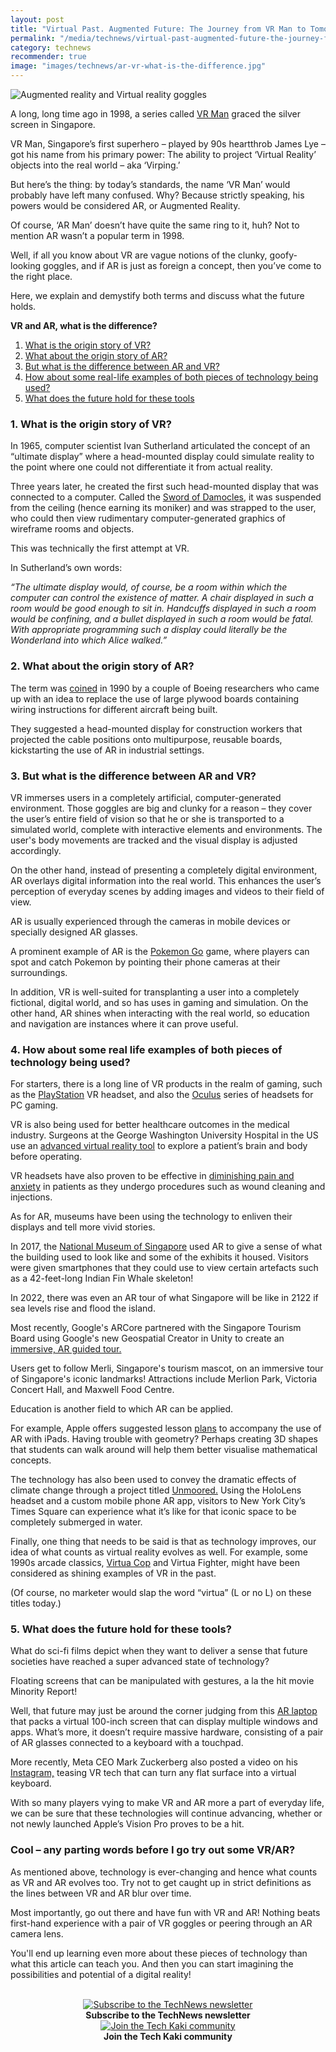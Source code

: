 ```yaml
---
layout: post
title: "Virtual Past. Augmented Future: The Journey from VR Man to Tomorrow's Tech"
permalink: "/media/technews/virtual-past-augmented-future-the-journey-from-vr-man-to-tomorrows-tech"
category: technews
recommender: true
image: "images/technews/ar-vr-what-is-the-difference.jpg"
---
```


![Augmented reality and Virtual reality goggles](/images/technews/ar-vr-what-is-the-difference.jpg)

A long, long time ago in 1998, a series called [VR Man](https://en.wikipedia.org/wiki/VR_Man) graced the silver screen in Singapore. 

VR Man, Singapore’s first superhero – played by 90s heartthrob James Lye – got his name from his primary power: The ability to project ‘Virtual Reality’ objects into the real world – aka ‘Virping.’ 

But here’s the thing: by today’s standards, the name ‘VR Man’ would probably have left many confused. Why? Because strictly speaking, his powers would be considered AR, or Augmented Reality. 

Of course, ‘AR Man’ doesn’t have quite the same ring to it, huh? Not to mention AR wasn’t a popular term in 1998. 

Well, if all you know about VR are vague notions of the clunky, goofy-looking goggles, and if AR is just as foreign a concept, then you’ve come to the right place. 


Here, we explain and demystify both terms and discuss what the future holds.


**VR and AR, what is the difference?**
1. [What is the origin story of VR?](/media/technews/virtual-past-augmented-future-the-journey-from-vr-man-to-tomorrows-tech#1-what-is-the-origin-story-of-vr)
2. [What about the origin story of AR?](/media/technews/virtual-past-augmented-future-the-journey-from-vr-man-to-tomorrows-tech#2-what-about-the-origin-story-of-ar)
3. [But what is the difference between AR and VR?](/media/technews/virtual-past-augmented-future-the-journey-from-vr-man-to-tomorrows-tech#3-but-what-is-the-difference-between-ar-and-vr)
4. [How about some real-life examples of both pieces of technology being used?](/media/technews/virtual-past-augmented-future-the-journey-from-vr-man-to-tomorrows-tech#5-how-about-some-real-life-examples-of-both-pieces-of-technology)
5. [What does the future hold for these tools](/media/technews/virtual-past-augmented-future-the-journey-from-vr-man-to-tomorrows-tech#5-what-does-the-future-hold-for-these-tools)

### 1. What is the origin story of VR?

In 1965, computer scientist Ivan Sutherland articulated the concept of an “ultimate display” where a head-mounted display could simulate reality to the point where one could not differentiate it from actual reality. 

Three years later, he created the first such head-mounted display that was connected to a computer. Called the [Sword of Damocles](https://en.wikipedia.org/wiki/The_Sword_of_Damocles_(virtual_reality)), it was suspended from the ceiling (hence earning its moniker) and was strapped to the user, who could then view rudimentary computer-generated graphics of wireframe rooms and objects.

This was technically the first attempt at VR.

In Sutherland’s own words: 

*“The ultimate display would, of course, be a room within which the computer can control the existence of matter. A chair displayed in such a room would be good enough to sit in. Handcuffs displayed in such a room would be confining, and a bullet displayed in such a room would be fatal. With appropriate programming such a display could literally be the Wonderland into which Alice walked.”*


### 2. What about the origin story of AR?
The term was [coined](https://www.tech.gov.sg/media/technews/5-things-to-know-about-arvr) in 1990 by a couple of Boeing researchers who came up with an idea to replace the use of large plywood boards containing wiring instructions for different aircraft being built. 

They suggested a head-mounted display for construction workers that projected the cable positions onto multipurpose, reusable boards, kickstarting the use of AR in industrial settings. 

### 3. But what is the difference between AR and VR? 
VR immerses users in a completely artificial, computer-generated environment. Those goggles are big and clunky for a reason – they cover the user’s entire field of vision so that he or she is transported to a simulated world, complete with interactive elements and environments. The user's body movements are tracked and the visual display is adjusted accordingly. 

On the other hand, instead of presenting a completely digital environment, AR overlays digital information into the real world. This enhances the user’s perception of everyday scenes by adding images and videos to their field of view. 

AR is usually experienced through the cameras in mobile devices or specially designed AR glasses. 

A prominent example of AR is the [Pokemon Go](https://niantic.helpshift.com/hc/en/6-pokemon-go/faq/28-catching-pokemon-in-ar-mode/) game, where players can spot and catch Pokemon by pointing their phone cameras at their surroundings. 

In addition, VR is well-suited for transplanting a user into a completely fictional, digital world, and so has uses in gaming and simulation. On the other hand, AR shines when interacting with the real world, so education and navigation are instances where it can prove useful. 

### 4. How about some real life examples of both pieces of technology being used? 
For starters, there is a long line of VR products in the realm of gaming, such as the [PlayStation](https://www.playstation.com/en-sg/ps-vr/) VR headset, and also the [Oculus](https://www.meta.com/quest/products/quest-2/) series of headsets for PC gaming. 

VR is also being used for better healthcare outcomes in the medical industry. Surgeons at the George Washington University Hospital in the US use an [advanced virtual reality tool](https://www.gwhospital.com/conditions-services/surgery/precision-virtual-reality) to explore a patient’s brain and body before operating. 

VR headsets have also proven to be effective in [diminishing pain and anxiety](https://www.wsj.com/articles/for-children-in-the-hospital-vr-may-be-the-cure-for-anxiety-1527559995) in patients as they undergo procedures such as wound cleaning and injections.  

As for AR, museums have been using the technology to enliven their displays and tell more vivid stories. 

In 2017, the [National Museum of Singapore](https://www.straitstimes.com/lifestyle/arts/national-museum-of-singapore-uses-augmented-reality-to-tell-buildings-history) used AR to give a sense of what the building used to look like and some of the exhibits it housed. Visitors were given smartphones that they could use to view certain artefacts such as a 42-feet-long Indian Fin Whale skeleton! 

In 2022, there was even an AR tour of what Singapore will be like in 2122 if sea levels rise and flood the island. 

Most recently, Google's ARCore partnered with the Singapore Tourism Board using Google's new Geospatial Creator in Unity to create an [immersive, AR guided tour.](https://www.youtube.com/watch?v=zFxpXiAkT2k) 

Users get to follow Merli, Singapore's tourism mascot, on an immersive tour of Singapore's iconic landmarks! Attractions include Merlion Park, Victoria Concert Hall, and Maxwell Food Centre. 

Education is another field to which AR can be applied. 

For example, Apple offers suggested lesson [plans](https://www.apple.com/sg/education/docs/ar-in-edu-lesson-ideas.pdf) to accompany the use of AR with iPads. Having trouble with geometry? Perhaps creating 3D shapes that students can walk around will help them better visualise mathematical concepts. 

The technology has also been used to convey the dramatic effects of climate change through a project titled [Unmoored.](https://www.youtube.com/watch?v=0hPP0cHHubM&t=158s) Using the HoloLens headset and a custom mobile phone AR app, visitors to New York City’s Times Square can experience what it’s like for that iconic space to be completely submerged in water. 

Finally, one thing that needs to be said is that as technology improves, our idea of what counts as virtual reality evolves as well. For example, some 1990s arcade classics, [Virtua Cop](https://www.youtube.com/watch?v=t9Bw-pgZcVo) and Virtua Fighter, might have been considered as shining examples of VR in the past. 

(Of course, no marketer would slap the word “virtua” (L or no L) on these titles today.)

### 5. What does the future hold for these tools?
What do sci-fi films depict when they want to deliver a sense that future societies have reached a super advanced state of technology? 

Floating screens that can be manipulated with gestures, a la the hit movie Minority Report! 

Well, that future may just be around the corner judging from this [AR laptop](https://www.wired.com/story/sightful-spacetop-augmented-reality-laptop-hands-on-news/) that packs a virtual 100-inch screen that can display multiple windows and apps. What’s more, it doesn’t require massive hardware, consisting of a pair of AR glasses connected to a keyboard with a touchpad. 

More recently, Meta CEO Mark Zuckerberg also posted a video on his [Instagram,](https://www.instagram.com/p/Cwfql7thwVl/) teasing VR tech that can turn any flat surface into a virtual keyboard.  

With so many players vying to make VR and AR more a part of everyday life, we can be sure that these technologies will continue advancing, whether or not newly launched Apple’s Vision Pro proves to be a hit.

### Cool – any parting words before I go try out some VR/AR?
As mentioned above, technology is ever-changing and hence what counts as VR and AR evolves too. Try not to get caught up in strict definitions as the lines between VR and AR blur over time. 

Most importantly, go out there and have fun with VR and AR! Nothing beats first-hand experience with a pair of VR goggles or peering through an AR camera lens. 

You'll end up learning even more about these pieces of technology than what this article can teach you. And then you can start imagining the possibilities and potential of a digital reality!
 





<br>

<div class="row">
  <div class="col" style="text-align: center">
    <a href="https://go.gov.sg/tnblog-to-tnsub" target="_blank">	 	    
      <img src="/images/technews/TN_footer.png" alt="Subscribe to the TechNews newsletter" /></a>
    <figcaption><b>Subscribe to the TechNews newsletter</b></figcaption>
  </div>

  <div class="col" style="text-align: center">
    <a href="https://go.gov.sg/tnblog-to-tkcommunity" target="_blank">		  
      <img src="/images/technews/TK_footer.png" alt="Join the Tech Kaki community" /></a>
    <figcaption><b>Join the Tech Kaki community</b></figcaption>
  </div>
 
